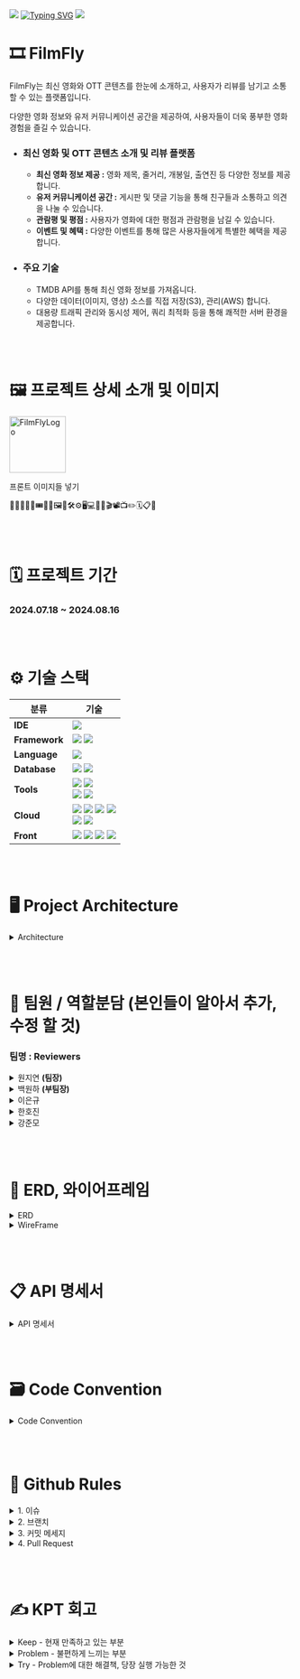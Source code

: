 <img src="https://capsule-render.vercel.app/api?type=waving&color=BDBDC8&height=100&section=header" />
<a href="https://git.io/typing-svg"><img src="https://readme-typing-svg.demolab.com?font=Fira+Code&weight=500&size=60&pause=1000&color=081D26&center=true&vCenter=true&width=435&lines=🎞️FILM-FLY" alt="Typing SVG" /></a>
<img src="https://capsule-render.vercel.app/api?type=waving&color=BDBDC8&height=100&section=footer" />

# 🎞️ FilmFly
 FilmFly는 최신 영화와 OTT 콘텐츠를 한눈에 소개하고, 사용자가 리뷰를 남기고 소통할 수 있는 플랫폼입니다.

 다양한 영화 정보와 유저 커뮤니케이션 공간을 제공하여, 사용자들이 더욱 풍부한 영화 경험을 즐길 수 있습니다.
- ### 최신 영화 및 OTT 콘텐츠 소개 및 리뷰 플랫폼
    - **최신 영화 정보 제공 :** 영화 제목, 줄거리, 개봉일, 출연진 등 다양한 정보를 제공합니다.
    - **유저 커뮤니케이션 공간 :** 게시판 및 댓글 기능을 통해 친구들과 소통하고 의견을 나눌 수 있습니다.
    - **관람평 및 평점 :** 사용자가 영화에 대한 평점과 관람평을 남길 수 있습니다.
    - **이벤트 및 혜택 :** 다양한 이벤트를 통해 많은 사용자들에게 특별한 혜택을 제공합니다.
- ### 주요 기술
    - TMDB API를 통해 최신 영화 정보를 가져옵니다.
    - 다양한 데이터(이미지, 영상) 소스를 직접 저장(S3), 관리(AWS) 합니다.
    - 대용량 트래픽 관리와 동시성 제어, 쿼리 최적화 등을 통해 쾌적한 서버 환경을 제공합니다.

<br/><br/>
# 🖼️ 프로젝트 상세 소개 및 이미지
<img src="https://github.com/user-attachments/assets/9f8ae500-ba16-4136-a4a2-ca8654ed6192" alt="FilmFlyLogo" style="width: 100px;">

프론트 이미지들 넣기

🙏🙏🤝🎉✨🎟️🎫🎁🖼️🎨🛠️⚙️🖥️💻🪪🎥🎬📽️📺✏️🗓️📋📌

<br/><br/>
# 🗓️ 프로젝트 기간
### 2024.07.18 ~ 2024.08.16

<br/><br/>
# ⚙️ 기술 스택

| **분류**   | **기술**                                                                                           |
|------------|--------------------------------------------------------------------------------------------------|
| **IDE**    | <img src="https://img.shields.io/badge/IntelliJ_IDEA-000000?style=for-the-badge&logo=intellijidea&logoColor=white"> |
| **Framework** | <img src="https://img.shields.io/badge/springboot(3.3.1)-6DB33F?style=for-the-badge&logo=springboot&logoColor=white"> <img src="https://img.shields.io/badge/Spring Security-6DB33F?style=for-the-badge&logo=Spring Security&logoColor=white">|
| **Language** | <img src="https://img.shields.io/badge/java(JDK17)-007396?style=for-the-badge&logo=OpenJDK&logoColor=white"> |
| **Database** | <img src="https://img.shields.io/badge/MySQL-4479A1?style=for-the-badge&logo=MySQL&logoColor=white"> <img src="https://img.shields.io/badge/Redis-DC382D?style=for-the-badge&logo=Redis&logoColor=white"> |
| **Tools**   | <img src="https://img.shields.io/badge/Git-F05032?style=for-the-badge&logo=git&logoColor=white"> <img src="https://img.shields.io/badge/GitHub-100000?style=for-the-badge&logo=github&logoColor=white"> <br/><img src="https://img.shields.io/badge/nginx-%23009639.svg?style=for-the-badge&logo=nginx&logoColor=white"> <img src="https://img.shields.io/badge/docker-%230db7ed.svg?style=for-the-badge&logo=docker&logoColor=white"> |
| **Cloud**   | <img src="https://img.shields.io/badge/Amazon%20EC2-FF9900?style=for-the-badge&logo=Amazon%20EC2&logoColor=white"> <img src="https://img.shields.io/badge/Amazon%20S3-569A31?style=for-the-badge&logo=Amazon%20S3&logoColor=white"> <img src="https://img.shields.io/badge/Amazon%20RDS-527FFF.svg?style=for-the-badge&logo=Amazon-RDS&logoColor=white"> <img src="https://img.shields.io/badge/Amazon%20CloudFront-FF4F8B.svg?style=for-the-badge&logo=Amazon-CloudWatch&logoColor=white">  <br/> <img src="https://img.shields.io/badge/GitHub_Actions-2088FF?style=for-the-badge&logo=github-actions&logoColor=white"> <img src="https://img.shields.io/badge/ElastiCache-005571?style=for-the-badge&logo=Elasticsearch&logoColor=white">|
| **Front**   | <img src="https://img.shields.io/badge/HTML5-E34F26?style=for-the-badge&logo=HTML5&logoColor=white"> <img src="https://img.shields.io/badge/CSS3-1572B6?style=for-the-badge&logo=CSS3&logoColor=white"> <img src="https://img.shields.io/badge/JavaScript-F7DF1E?style=for-the-badge&logo=JavaScript&logoColor=white"> <img src="https://img.shields.io/badge/jQuery-0769AD.svg?style=for-the-badge&logo=jQuery&logoColor=white">|

<br/><br/>
# 🖥️ Project Architecture
<details>
    <summary>Architecture</summary>
    <img src="https://github.com/user-attachments/assets/503b186e-6b1d-4cac-bc8d-5eda3d3885d6" alt="FilmFly-아키텍처" style="max-width: 100%;">
</details>

<br/><br/>
# 🪪 팀원 / 역할분담   (본인들이 알아서 추가, 수정 할 것)
### 팀명 : Reviewers
<details>
    <summary>원지연 <b>(팀장)</b></summary>
    <ul>
        <li>리뷰, 좋아요, 싫어요</li>
        <li>프론트 전반적인 틀 작업</li>
        <li>CloudFront, S3 연결</li>
        <li>더미 데이터 제작 - credit, genre, movieCredit, movieGenrelds 등등.. </li>
        <li>ElastiCache 를 이용한 분산 락</li>
        <li>(프론트) - 사용자가 좋아요를 누른 컨턴츠(영화, 리뷰, 게시물, 댓글)</li>
    </ul>
</details>
<details>
    <summary>백원하 <b>(부팀장)</b></summary> 
    <ul>
        <li>영화, 보관함, 찜, 배우, 장</li>
        <li>TMDB API 를 활용해 관리자용 데이터 크롤링</li>
        <li>프로젝트 RDS 연동</li>
        <li>Github Actions, Docker, EC2 연동</li>
        <li>(프론트) - 메인 페이지 제작 및 백엔드 연동 및 추가 api 구현</li>
    </ul>
</details>
<details>
      <summary>이은규</summary>
      <ul>
        <li>시큐리티, 사용자 기능, 신고, 차단</li>
        <li>소셜 로그인</li>
        <li>이메일 인증</li>
        <li>(프론트) - 관리자 페이지 제작, UI 최종 디자인 수정</li>
      </ul>
</details>

<details>
        <summary>한호진</summary> 
        <ul>
            <li>운영보드, 쿠폰</li>
            <li>좋아요, 싫어요 코드 추가 기능 개발</li>
            <li>(프론트) - 유저가 갖고 있는 쿠폰, 마이페이지 작업</li>
        </ul>
</details>
<details>
        <summary>강준모</summary> 
        <ul>
            <li>게시판, 댓글</li>
            <li>썸머노트 연동 게시판 작업, S3 이미지 관리</li>
            <li>운영 게시판, 보관함 추가 기능 개발</li>
            <li>더미 데이터 제작 - 유저, 블락, 영화 보관함, 찜하기, 좋아요, 싫어요, 게시글, 댓글, 리뷰</li>
            <li>(프론트) - 유저의 게시글, 댓글, 리뷰, 찜, 보관함, 영화 페이지 보관함 기능</li>
        </ul>
</details>


<br/><br/>
# 🎨 ERD, 와이어프레임
<details>
    <summary>ERD</summary>
    <img src="https://github.com/user-attachments/assets/ac21cbb8-feec-4523-b46b-5d8ada18a7ee" alt="FilmFlyERD" style="max-width: 100%;">
</details>

<details>
    <summary>WireFrame</summary>
    <img src="https://github.com/user-attachments/assets/68a8aed5-4192-4f78-aef5-368de4c73bd7" alt="FilmFlyWireFrame" style="max-width: 100%;">
</details>


<br/><br/>
# 📋 API 명세서 
<details>
    <summary>API 명세서</summary>
    <img src="https://github.com/user-attachments/assets/8566c881-7a28-4061-b59a-a176d47c1538" alt="FilmFlyAPI" style="max-width: 100%;">

[API Page](https://www.notion.so/881c458a10c5490596763ab364969407?v=ebdbcfe22004485d833995bdaed92ac3)
</details>


<br/><br/>
# 🗃️ Code Convention
<details>
  <summary>Code Convention</summary>

  -------
<details>
  <summary>Controller 작성 방법</summary>

```java
@RequestMapping("/review")

@PatchMapping("/{reviewId}")
public ResponseEntity<DataResponseDto<ReviewResponseDto>> updateReview(
    @AuthenticationPrincipal UserDetailsImpl userDetails,
    @Valid @RequestBody ReviewUpdateRequestDto requestDto,
    @PathVariable Long reviewId
) {
    ReviewResponseDto responseDto = reviewService.updateReview(userDetails.getUser(), requestDto, reviewId);
    return ResponseUtils.success(responseDto);
}
```

1. 매개변수 순서
    - @AuthenticationPrincipal → @RequestBody → @PathVariable → @RequestParam
3. Controller 반환 타입
    - ResponseEntity<DataResponseDto<T>> 혹은 ResponseEntity<MessageResponseDto>
    - ResponseUtils.success(data) 혹은 ResponseUtils.success() 를 호출하여 반환
</details>

<details>
  <summary>Service 작성 방법</summary>

```java
@Transactional // 반드시 붙이기
public ReviewResponseDto updateReview(User loginUser, ReviewUpdateRequestDto requestDto, Long reviewId) {
    Review findReview = reviewRepository.findByIdOrElseThrow(reviewId);

    // 수정하려는 리뷰가 내가 작성한 리뷰인지 검사
    findReview.checkReviewOwner(loginUser); // 유효성 검사는 엔티티에

    findReview.updateReview(requestDto);
    return ReviewResponseDto.fromEntity(findReview.getUser(), findReview);
}
```

1. 메서드 이름은 Controller랑 똑같이
2. @Transactional 혹은 @Transactional(readOnly = true) 반드시 붙이기
3. 유효성 검사 하는 코드는 Entity에 넣기 (상황에 따라 알아서 하기)
</details>

<details>
  <summary>Repository 작성 방법</summary>

```java
public interface ReviewRepository extends JpaRepository<Review, Long> {

	default Review findByIdOrElseThrow(Long reviewId) {
	    return findById(reviewId)
	        .orElseThrow(() -> new NotFoundException(ResponseCodeEnum.REVIEW_NOT_FOUND));
}
```

1. findById()는 `default`를 사용해서 `findByIdOrElse()`로 이름 짓기
</details>

<details>
  <summary>Entity 작성 방법</summary>

```java
@Entity
@Getter
@NoArgsConstructor(access = AccessLevel.PROTECTED)
public class Review extends TimeStampEntity {

    // 생략

    @Column(nullable = false)
    private String title;

    @Column(nullable = false)
    private String content;

    @Column(nullable = false)
    private Float rating;

    // 생략
    
    // 생성자 대신 @Builder 사용
    @Builder
    public Review(User user, Movie movie, String title, String content, Float rating) {
        this.user = user;
        this.movie = movie;
        this.title = title;
        this.content = content;
        this.rating = rating;
        this.goodCount = 0L;
        this.badCount = 0L;
    }

		// @Setter 대신 이름을 붙여서 사용
    public void updateReview(ReviewUpdateRequestDto requestDto) {
        if (requestDto.getTitle() != null) this.title = requestDto.getTitle();
        if (requestDto.getContent() != null) this.content = requestDto.getContent();
        if (requestDto.getRating() != null) this.rating = requestDto.getRating();
    }
    
    // 유효성 검사
    public void checkReviewOwner(User loginUser) {
        if (!Objects.equals(this.user.getId(), loginUser.getId())) {
            throw new NotOwnerException(ResponseCodeEnum.REVIEW_NOT_OWNER);
        }
    }
}
```

1. @NoArgsConstructor 는 무조건 `(access = AccessLevel.PROTECTED)` 달아주기
2. `@Setter사용 절대 금지`  
3. 생성자 대신 @Builder 사용하기
4. Service에서 하던 유효성 검사는 엔티티에 작성 (Service의 코드 간소화)
5. 필요에 따라 `@Column(nullable = false)` 옵션 달아주기
</details>

<details>
  <summary>메서드명 규칙</summary>

- CRUD
    1. 생성 : create 로 시작 ex) `createReview`
    2. 조회 : get 으로 시작 ex) `getReview`
        1. List인 경우 getList… 로 시작 ex) `getListReview`
        2. page인 경우 getPage… 로 시작 ex) `getPageReview`
    3. 수정 : update 로 시작 ex) `updateReview`
    4. 삭제 : delete 로 시작 ex) `deleteReview`
- DTO
    
    Entity + 기능 + Request 혹은 Response + Dto
    ex ) `ReviewUpdateRequestDto` | `ReviewResponseDto`
</details>

<details>
  <summary>RequestDto → Entity | Entity → ResponseDto 변환 방법</summary>

- `@Setter` 사용 금지
- RequestDto → Entity
RequestDto 안에 `toEntity` 생성
    
    ```java
    @Getter
    public class ReviewCreateRequestDto {
     
        // 생략
    
        // static 없음
        public Review toEntity(User user, Movie movie) {
            return Review.builder()
                .title(this.title)
                .content(this.content)
                .rating(this.rating)
                .movie(movie)
                .user(user)
                .build();
        }
    }
    ```

    ## Service에서 사용법
    
    ```java
    @Transactional
    public ReviewResponseDto saveReview(User loginUser, ReviewCreateRequestDto requestDto) {
    
        // 생략
    
        Review review = requestDto.toEntity(loginUser, findMovie); 
    
        // 생략
    }
    ```
    
- Entity → ResponseDto
ResponseDto 안에 `fromEntity` 만들기
    
    ```java
    @Getter
    @Builder
    public class ReviewResponseDto {
    
        // 생략
    
        // static 있음 !!!!
        public static ReviewResponseDto fromEntity(User user, Review review) {
            return ReviewResponseDto.builder()
                .id(review.getId())
                .nickname(user.getNickname())
                .pictureUrl(user.getPictureUrl())
                .rating(review.getRating())
                .title(review.getTitle())
                .content(review.getContent())
                .goodCount(review.getGoodCount())
                .badCount(review.getBadCount())
                .createdAt(review.getUpdatedAt())
                .build();
        }
    }
    ```
    
    ## Service 에서 사용법
    
    ```java
    @Transactional
    public ReviewResponseDto saveReview(User loginUser, ReviewCreateRequestDto requestDto) {
    
        // 생략
    
        return ReviewResponseDto.fromEntity(loginUser, savedReview);
    }
    ```
</details>

<details>
  <summary>환경변수 관리</summary>

- env 파일로 관리
    - 파일 경로 : `src/main/resources/properties/env.properties`
    
    ```java
    DB_URL=jdbc:mysql://localhost:3306/film_fly
    DB_USERNAME=root
    ```
    
- config 설정 : `src/main/domain/config/AppConfig`
</details>

<details>
  <summary>Directory Package 구조</summary>

- 도메인형 구조
    - 각각의 도메인 별로 패키지 분리가 가능하여 관리에 있어서 계층형 방식보다 직관적
    - 이러한 도메인 구조는 낮은 의존성을 갖기 유리해 코드의 재활용성이 향상됨
    - 기능별로 분리되어 프로젝트 확장 및 유지보수 유리
    
    ```jsx
    com
     ㄴ projectGroup
         ㄴ projectTitle
             ㄴ domain
             |   ㄴ user
             |   |   ㄴ controller
             |   |   ㄴ application
             |   |   ㄴ dao
             |   |   ㄴ domain
             |   |   ㄴ dto
             |   ㄴ video
             |   |   ㄴ api
             |   |   ㄴ application
             |   |   ㄴ dao
             |   |   ㄴ domain
             |   |   ㄴ dto
             |   ...
             ㄴ global
                 ㄴ auth
                 ㄴ common
                 ㄴ config
                 ㄴ error
                 ㄴ infra
                 ㄴ util
    ```
    
- 계층형  구조
    
    ```jsx
    com
     ㄴ projectGroup
         ㄴ projectTitle
             ㄴ config
             ㄴ controller
             ㄴ service
             ㄴ repository
             ㄴ security
             ㄴ exception
    ```
    
</details>

<details>
  <summary>HTTP Request 테스트 Tool</summary>

- Spring HTTP Request 사용
    - PostMan 대비 장점
        - 테스트 속도 향상
        - 테스트 코드 접근성 향상
        - 협업 능력 향상 (IntelliJ Code With Me 활용)
</details>

<details>
  <summary>정적 팩토리 메서드 패턴</summary>

- https://inpa.tistory.com/entry/GOF-💠-정적-팩토리-메서드-생성자-대신-사용하자
- 메서드 이름은 `from` 혹은 `of`로 시작하거나 명확한 이름이 있다면 명확하게 네이밍
- Entity를 parameter로 받아와야함.
- 정적 팩토리 메서드 패턴 사용 예시

```java
@Getter
@Builder
public class OfficeBoardResponseDto {

		// 생략

		public static OfficeBoardResponseDto fromEntity(OfficeBoard officeBoard){    
				return OfficeBoardResponseDto.*builder*()
						.id(officeBoard.getId())
						.title(officeBoard.getTitle())
						.content(officeBoard.getContent())
						.nickName(officeBoard.getUser()
						.getNickname())
						.hits(officeBoard.getHits())
						.goodCount(officeBoard.getGoodCount())
						.createdAt(officeBoard.getUpdatedAt())
						.build();
		}
}
```
</details>

<details>
  <summary>Builder 패턴</summary>

- 생성자를 만들 때 Builder 패턴을 사용
- 필요한 것만 생성자로 사용
- 필요한 것만 아래에 기본 초기 값 작성
- Builder 패턴 사용 예시

```java
@Builder
public Board(User user, String title, String content) {
    this.user = user;
    this.title = title;
    this.content = content;

    this.goodCount = 0L;
    this.badCount = 0L;
    this.hits = 0L;
}
```
</details>

<details>
  <summary>공통 예외 처리</summary>

1. GlobalException을 상속을 받아 Custom Exception을 만든다.
Custom Exception을 만들 때 다른 곳에서 공통으로 사용할 만 하게 `기능 위주`로 만든다.

```java
public class NotOwnerException extends GlobalException {
    public NotOwnerException(ResponseCodeEnum responseCodeEnum) {
        super(responseCodeEnum);
    }
}
```

```java
public void checkReviewOwner(User loginUser) {
    if (!Objects.equals(this.user.getId(), loginUser.getId())) {
        throw new NotOwnerException(ResponseCodeEnum.REVIEW_NOT_OWNER);
    }
}
```
</details>

<details>
  <summary>주석 처리</summary>

메서드 위에 주석은 `JavaDoc`을 사용해 메서드 자체를 설명하는 주석 달기

메서드 내부의 주석은 `//` 를 사용해 기능을 설명하는 주석 달기

```java
/**
* 리뷰 수정
*/
@Transactional
public ReviewResponseDto updateReview(User loginUser, ReviewUpdateRequestDto requestDto, Long reviewId) {
    Review findReview = reviewRepository.findByIdOrElseThrow(reviewId);

    // 자기가 작성한 리뷰가 맞는지 체크
    findReview.checkReviewOwner(loginUser);

    findReview.updateReview(requestDto);
    return ReviewResponseDto.fromEntity(findReview.getUser(), findReview);
}
```
</details>

<details>
  <summary>기능 구현하면 팀 노션에 Request, Response 정보 작성하기</summary>

# Request

```json
{
    "name":"호파스타",
    "address":"서울시 광진구",
    "category":"양식",
    "description":"라구 파스타가 맛있음"
}
```

# Response

```json
{
	"statusCode": 200,
	"message": "가게 등록이 완료되었습니다.",
	"data": {
		"name": "호파스타 ",
		"address": "서울시 광진구",
		"categoryEnum": "WESTERN",
		"description": "라구 파스타가 맛있음",
		"createdAt": "2024-06-24T18:52:23.105005"
	}
}
```
</details>

<details>
  <summary>AWS</summary>

- AWS EC2 Linux Ubuntu
- RDS
    - Mysql
    - DynamoDB : 교체 예정
- Domain
    - 구매 : 가비아
        - [gabia 웹을 넘어 클라우드로. 가비아](https://www.gabia.com/?utm_source=google&utm_medium=cpc&utm_term=%EA%B0%80%EB%B9%84%EC%95%84&utm_campaign=%EA%B0%80%EB%B9%84%EC%95%84)
- Elastic Load Balancing
    - 인스턴스가 예기치 못하게 종료되어도 서버를 유지하기 위해 설정
- 탄력적 IP
    - 로드 밸런서로 할당되는 IP를 고정시키기 위해 설정
- S3
    - 이미지, 영상 등 파일 저장소
- Redis
    - 동시성 제어
</details>
</details>


<br/><br/>
# 🤝 Github Rules
<details>
  <summary>1. 이슈</summary>
 
 - 메인 기능에 대한 이슈를 만들고 세부 이슈를 만들기 ex) `[FEAT] 리뷰 기능` 
 - Assignees, Labels, Projects 달아 주기

<img src="https://github.com/user-attachments/assets/c2c57018-1efa-4ed6-8f30-a918c5803247" alt="FilmFly-GithubRules1" style="max-width: 100%;">
</details>

<details>
  <summary>2. 브랜치</summary>
 
- 이슈를 만들고 이슈창 오른쪽에 Development에서 `create a branch` 를 클릭해서 기본으로 정해주는 이름으로 브랜치 만들기

- 세부 이슈라면? `Branch Source` 를 메인 브랜치로 선택하기

<img src="https://github.com/user-attachments/assets/cd6a6ea1-8cc1-4ae6-a08e-5c98b56f6ead" alt="FilmFly-GithubRules2" style="max-width: 100%;">

- main → dev → feat / refactor / fix
    - **`feat/기능명` → 이케!**

</details>

<details>
  <summary>3. 커밋 메세지</summary>
 
`[타입] 제목`

| 타입 | 설명 |
| --- | --- |
| FEAT | 새로운 기능 추가 |
| BUGFIX | 버그 해결 |
| REFACTOR | 코드 리팩토링, 
새로운 기능/버그 해결 X |
| TEST | 테스트 코드 작성 |

`타입 [#이슈번호] : 제목`

| 타입 | 설명 |
| --- | --- |
| Feat | 새로운 기능 추가 |
| Fix | 버그 해결 |
| Refactor | 코드 리팩토링, 
새로운 기능/버그 해결 X |
| Move | 파일 옮김/정리 |
| Rename | 파일/폴더 이름 수정 |
| Remove | 파일/폴더 삭제 |
| Test | 테스트 코드 작성 |

</details>

<details>
  <summary>4. Pull Request</summary>

`기능만 입력` 더 설명할 내용이 있으면 안쪽에 적기

세부 브랜치에서 메인 브랜치로 PR을 날리고 메인 브랜치의 기능이 다 끝나면 dev로 PR
Assignees, Labels, Projects 달아 주기
<img src="https://github.com/user-attachments/assets/df25e8ac-321a-4228-9bc7-48faea4da99a" alt="FilmFly-GithubRules3" style="max-width: 100%;">
<img src="https://github.com/user-attachments/assets/d3fe3f80-0093-401c-a573-97832c5b17a4" alt="FilmFly-GithubRules4" style="max-width: 100%;">
</details>

<br/><br/>
# ✍️ KPT 회고
<details>
    <summary>Keep - 현재 만족하고 있는 부분</summary>
    <ul>
        <li>123</li>
        <li>456</li>
    </ul>
</details>

<details>
    <summary>Problem - 불편하게 느끼는 부분</summary>
    <ul>
        <li>123</li>
        <li>456</li>
    </ul>
</details>

<details>
    <summary>Try - Problem에 대한 해결책, 당장 실행 가능한 것</summary>
    <ul>
        <li>123</li>
        <li>456</li>
    </ul>
</details>
